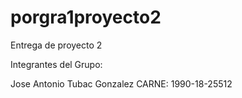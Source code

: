 # porgra1proyecto2
Entrega de proyecto 2

Integrantes del Grupo:

Jose Antonio Tubac Gonzalez   CARNE: 1990-18-25512
